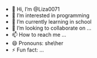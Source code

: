 - 👋 Hi, I’m @Liza0071
- 👀 I’m interested in programming
- 🌱 I’m currently learning in  school
- 💞️ I’m looking to collaborate on ...
- 📫 How to reach me ...
- 😄 Pronouns: she\her
- ⚡ Fun fact: ...

<!---
Liza0071/Liza0071 is a ✨ special ✨ repository because its `README.md` (this file) appears on your GitHub profile.
You can click the Preview link to take a look at your changes.
--->
